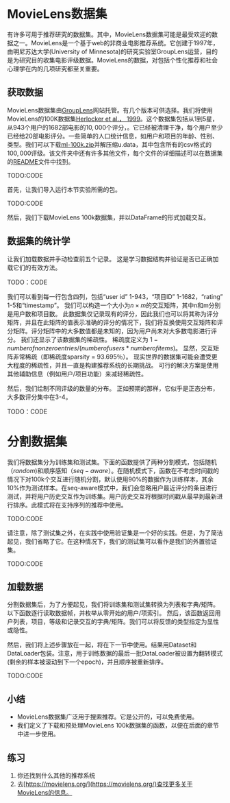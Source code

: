 

<!--
 * @version:
 * @Author:  StevenJokes https://github.com/StevenJokes
 * @Date: 2020-07-02 08:29:52
 * @LastEditors:  StevenJokes https://github.com/StevenJokes
 * @LastEditTime: 2020-07-02 08:57:14
 * @Description:translate
 * @TODO::
 * @Reference:http://preview.d2l.ai/d2l-en/PR-1092/chapter_recommender-systems/movielens.html
-->

# MovieLens数据集

有许多可用于推荐研究的数据集。其中，MovieLens数据集可能是最受欢迎的数据之一。MovieLens是一个基于web的非商业电影推荐系统。它创建于1997年，由明尼苏达大学(University of Minnesota)的研究实验室GroupLens运营，目的是为研究目的收集电影评级数据。MovieLens的数据，对包括个性化推荐和社会心理学在内的几项研究都至关重要。

## 获取数据

MovieLens数据集由[GroupLens](http://files.grouplens.org/datasets/movielens/ml-100k-README.txt)网站托管。有几个版本可供选择。我们将使用MovieLens的100K数据集[Herlocker et al.， 1999](http://preview.d2l.ai/d2l-zh/PR-1092/chapter_references/zreferences.html#herlocker-konstan-borchers-ea-1999)。这个数据集包括从1到5星，从943个用户的1682部电影的$10,000$个评分，。它已经被清理干净，每个用户至少已经给20部电影评分。一些简单的人口统计信息，如用户和项目的年龄、性别、类型。我们可以下载[ml-100k.zip](http://files.grouplens.org/datasets/movielens/ml-100k.zip)并解压缩u.data，其中包含所有的csv格式的$100,000$评级。该文件夹中还有许多其他文件，每个文件的详细描述可以在数据集的[README](http://files.grouplens.org/datasets/movielens/ml-100k-README.txt)文件中找到。

TODO:CODE

首先，让我们导入运行本节实验所需的包。

TODO:CODE

然后，我们下载MovieLens 100k数据集，并以DataFrame的形式加载交互。

## 数据集的统计学

让我们加载数据并手动检查前五个记录。 这是学习数据结构并验证是否已正确加载它们的有效方法。

TODO：CODE

我们可以看到每一行包含四列，包括“user id” 1-943，“项目ID” 1-1682，“rating” 1-5和“timestamp”。 我们可以构造一个大小为$n×m$的交互矩阵，其中n和m分别是用户数和项目数。 此数据集仅记录现有的评分，因此我们也可以将其称为评分矩阵，并且在此矩阵的值表示准确的评分的情况下，我们将互换使用交互矩阵和评分矩阵。评分矩阵中的大多数值都是未知的，因为用户尚未对大多数电影进行评分。 我们还显示了该数据集的稀疏性。 稀疏度定义为 $1 - number of nonzero entries / ( number of users * number of items)$。 显然，交互矩阵非常稀疏（即稀疏度sparsity = 93.695％）。 现实世界的数据集可能会遭受更大程度的稀疏性，并且一直是构建推荐系统的长期挑战。 可行的解决方案是使用其他辅助信息（例如用户/项目功能）来减轻稀疏性。

然后，我们绘制不同评级的数量的分布。 正如预期的那样，它似乎是正态分布，大多数评分集中在3-4。

TODO：CODE

# 分割数据集

我们将数据集分为训练集和测试集。下面的函数提供了两种分割模式，包括随机（$random$)和顺序感知（$seq-aware$）。在随机模式下，函数在不考虑时间戳的情况下对100k个交互进行随机分割，默认使用90%的数据作为训练样本，其余10%作为测试样本。在seq-aware模式中，我们会忽略用户最近评分的条目进行测试，并将用户历史交互作为训练集。用户历史交互将根据时间戳从最早到最新进行排序。此模式将在支持序列的推荐中使用。

TODO:CODE

请注意，除了测试集之外，在实践中使用验证集是一个好的实践。但是，为了简洁起见，我们省略了它。在这种情况下，我们的测试集可以看作是我们的外置验证集。

TODO:CODE

## 加载数据

分割数据集后，为了方便起见，我们将训练集和测试集转换为列表和字典/矩阵。 以下函数逐行读取数据帧，并枚举从零开始的用户/项索引。 然后，该函数返回用户列表，项目，等级和记录交互的字典/矩阵。我们可以将反馈的类型指定为显性或隐性。

然后，我们将上述步骤放在一起，将在下一节中使用。结果用Dataset和DataLoader包装。注意，用于训练数据的最后一批DataLoader被设置为翻转模式(剩余的样本被滚动到下一个epoch)，并且顺序被重新排序。

TODO:CODE


## 小结

- MovieLens数据集广泛用于搜索推荐。它是公开的，可以免费使用。
- 我们定义了下载和预处理MovieLens 100k数据集的函数，以便在后面的章节中进一步使用。

## 练习

1. 你还找到什么其他的推荐系统
1. 去[https://movielens.org/](https://movielens.org/)查找更多关于MovieLens的信息。
